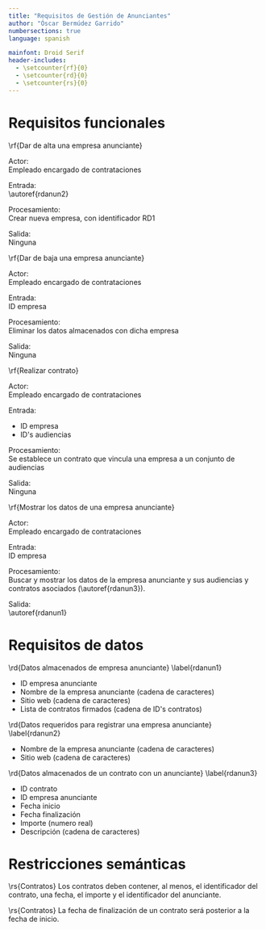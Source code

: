 ```yaml
---
title: "Requisitos de Gestión de Anunciantes"
author: "Óscar Bermúdez Garrido"
numbersections: true
language: spanish

mainfont: Droid Serif
header-includes:
  - \setcounter{rf}{0}
  - \setcounter{rd}{0}
  - \setcounter{rs}{0}
---
```


# Requisitos funcionales

\rf{Dar de alta una empresa anunciante}

Actor:  
Empleado encargado de contrataciones

Entrada:  
\autoref{rdanun2}

Procesamiento:  
Crear nueva empresa, con identificador RD1

Salida:  
Ninguna

\rf{Dar de baja una empresa anunciante}

Actor:  
Empleado encargado de contrataciones

Entrada:  
ID empresa

Procesamiento:  
Eliminar los datos almacenados con dicha empresa

Salida:  
Ninguna

\rf{Realizar contrato}

Actor:  
Empleado encargado de contrataciones

Entrada:  

 - ID empresa
 - ID's audiencias

Procesamiento:  
Se establece un contrato que vincula una empresa a un conjunto de audiencias

Salida:  
Ninguna

\rf{Mostrar los datos de una empresa anunciante}

Actor:  
Empleado encargado de contrataciones

Entrada:  
ID empresa

Procesamiento:  
Buscar y mostrar los datos de la empresa anunciante y sus audiencias y contratos asociados (\autoref{rdanun3}).

Salida:  
\autoref{rdanun1}

# Requisitos de datos

\rd{Datos almacenados de empresa anunciante}
\label{rdanun1}

 - ID empresa anunciante
 - Nombre de la empresa anunciante (cadena de caracteres)
 - Sitio web (cadena de caracteres)
 - Lista de contratos firmados (cadena de ID's contratos)

\rd{Datos requeridos para registrar una empresa anunciante}
\label{rdanun2}

 - Nombre de la empresa anunciante 	(cadena de caracteres)
 - Sitio web (cadena de caracteres)

\rd{Datos almacenados de un contrato con un anunciante}
\label{rdanun3}

 - ID contrato
 - ID empresa anunciante
 - Fecha inicio
 - Fecha finalización
 - Importe (numero real)
 - Descripción (cadena de caracteres)

# Restricciones semánticas

\rs{Contratos}
Los contratos deben contener, al menos, el identificador del contrato, una fecha, el importe y el identificador del anunciante.

\rs{Contratos}
La fecha de finalización de un contrato será posterior a la fecha de inicio.

